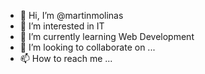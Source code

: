 - 👋 Hi, I’m @martinmolinas
- 👀 I’m interested in IT
- 🌱 I’m currently learning Web Development
- 💞️ I’m looking to collaborate on ...
- 📫 How to reach me ...

<!---
martinmolinas/martinmolinas is a ✨ special ✨ repository because its `README.md` (this file) appears on your GitHub profile.
You can click the Preview link to take a look at your changes.
--->
